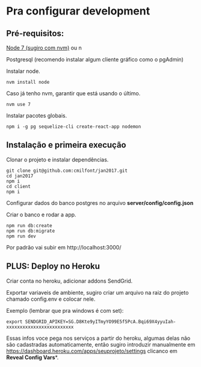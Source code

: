 # Pra configurar development

## Pré-requisitos:
[Node 7 (sugiro com nvm)](https://github.com/creationix/nvm) ou n

Postgresql (recomendo instalar algum cliente gráfico como o pgAdmin)

Instalar node.
```
nvm install node
```

Caso já tenho nvm, garantir que está usando o último.
```
nvm use 7
```

Instalar pacotes globais.
```
npm i -g pg sequelize-cli create-react-app nodemon
```

## Instalação e primeira execução

Clonar o projeto e instalar dependências.
```
git clone git@github.com:cmilfont/jan2017.git
cd jan2017
npm i
cd client
npm i
```
Configurar dados do banco postgres no arquivo **server/config/config.json**

Criar o banco e rodar a app.
```
npm run db:create
npm run db:migrate
npm run dev
```

Por padrão vai subir em http://localhost:3000/

## PLUS: Deploy no Heroku

Criar conta no heroku, adicionar addons SendGrid.

Exportar variaveis de ambiente, sugiro criar um arquivo na raiz do projeto chamado config.env e colocar nele.

Exemplo (lembrar que pra windows é com set):

```
export SENDGRID_APIKEY=SG.D8Kte9yITmyYO99E5f5PcA.Bqi69X4yyuIah-xxxxxxxxxxxxxxxxxxxxxxxxx
```

Essas infos voce pega nos serviços a partir do heroku, algumas delas não são cadastradas automaticamente, então sugiro introduzir manualmente em https://dashboard.heroku.com/apps/seuprojeto/settings clicanco em **Reveal Config Vars***.
